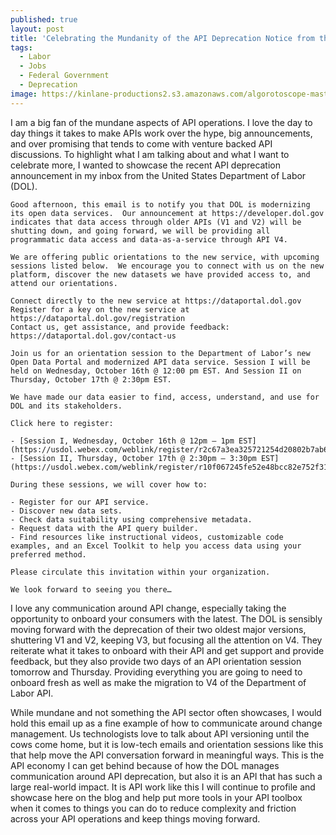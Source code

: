 ```yaml
---
published: true
layout: post
title: 'Celebrating the Mundanity of the API Deprecation Notice from the U.S. Department of Labor'
tags:
  - Labor
  - Jobs
  - Federal Government
  - Deprecation
image: https://kinlane-productions2.s3.amazonaws.com/algorotoscope-master/uncle-sam-adam-smith-edinburgh.jpg
---
```

I am a big fan of the mundane aspects of API operations. I love the day to day things it takes to make APIs work over the hype, big announcements, and over promising that tends to come with venture backed API discussions. To highlight what I am talking about and what I want to celebrate more, I wanted to showcase the recent API deprecation announcement in my inbox from the United States Department of Labor (DOL).

```
Good afternoon, this email is to notify you that DOL is modernizing its open data services.  Our announcement at https://developer.dol.gov indicates that data access through older APIs (V1 and V2) will be shutting down, and going forward, we will be providing all programmatic data access and data-as-a-service through API V4.

We are offering public orientations to the new service, with upcoming sessions listed below.  We encourage you to connect with us on the new platform, discover the new datasets we have provided access to, and attend our orientations. 

Connect directly to the new service at https://dataportal.dol.gov
Register for a key on the new service at https://dataportal.dol.gov/registration
Contact us, get assistance, and provide feedback: https://dataportal.dol.gov/contact-us
 
Join us for an orientation session to the Department of Labor’s new Open Data Portal and modernized API data service. Session I will be held on Wednesday, October 16th @ 12:00 pm EST. And Session II on Thursday, October 17th @ 2:30pm EST.

We have made our data easier to find, access, understand, and use for DOL and its stakeholders. 

Click here to register:

- [Session I, Wednesday, October 16th @ 12pm – 1pm EST](https://usdol.webex.com/weblink/register/r2c67a3ea325721254d20802b7ab615a4)
- [Session II, Thursday, October 17th @ 2:30pm – 3:30pm EST](https://usdol.webex.com/weblink/register/r10f067245fe52e48bcc82e752f31af83)

During these sessions, we will cover how to: 

- Register for our API service. 
- Discover new data sets. 
- Check data suitability using comprehensive metadata. 
- Request data with the API query builder. 
- Find resources like instructional videos, customizable code examples, and an Excel Toolkit to help you access data using your preferred method. 

Please circulate this invitation within your organization. 

We look forward to seeing you there…
```

I love any communication around API change, especially taking the opportunity to onboard your consumers with the latest. The DOL is sensibly moving forward with the deprecation of their two oldest major versions, shuttering V1 and V2, keeping V3, but focusing all the attention on V4. They reiterate what it takes to onboard with their API and get support and provide feedback, but they also provide two days of an API orientation session tomorrow and Thursday. Providing everything you are going to need to onboard fresh as well as make the migration to V4 of the Department of Labor API.

While mundane and not something the API sector often showcases, I would hold this email up as a fine example of how to communicate around change management. Us technologists love to talk about API versioning until the cows come home, but it is low-tech emails and orientation sessions like this that help move the API conversation forward in meaningful ways. This is the API economy I can get behind because of how the DOL manages communication around API deprecation, but also it is an API that has such a large real-world impact. It is API work like this I will continue to profile and showcase here on the blog and help put more tools in your API toolbox when it comes to things you can do to reduce complexity and friction across your API operations and keep things moving forward.